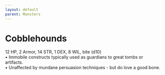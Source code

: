 ```yaml
---
layout: default
parent: Monsters
---
```


# Cobblehounds
12 HP, 2 Armor, 14 STR, 1 DEX, 8 WIL, bite (d10)  
• Immobile constructs typically used as guardians to great tombs or artifacts.  
• Unaffected by mundane persuasion techniques - but do love a good bone.  
